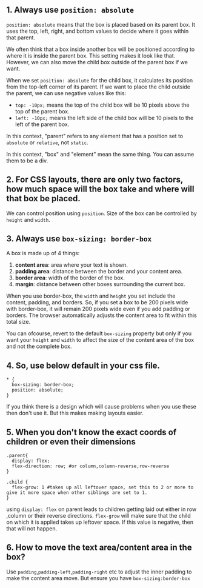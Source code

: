 
## 1. Always use `position: absolute`

`position: absolute` means that the box is placed based on its parent box. It uses the top, left, right, and bottom values to decide where it goes within that parent. 

We often think that a box inside another box will be positioned according to where it is inside the parent box. This setting makes it look like that. However, we can also move the child box outside of the parent box if we want.

When we set `position: absolute` for the child box, it calculates its position from the top-left corner of its parent. If we want to place the child outside the parent, we can use negative values like this:

- `top: -10px;` means the top of the child box will be 10 pixels above the top of the parent box.
- `left: -10px;` means the left side of the child box will be 10 pixels to the left of the parent box.

In this context, "parent" refers to any element that has a position set to `absolute` or `relative`, not `static`.

In this context, "box" and "element" mean the same thing. You can assume them to be a div.

## 2. For CSS layouts, there are only two factors, how much space will the box take and where will that box be placed.

We can control position using `position`. Size of the box can be controlled by `height` and `width`.

## 3. Always use `box-sizing: border-box`

A box is made up of 4 things: 
1. **content area**: area where your text is shown.
2. **padding area**: distance between the border and your content area.
3. **border area**: width of the border of the box.
4. **margin**: distance between other boxes surrounding the current box. 

When you use border-box, the `width` and `height` you set include the content, padding, and borders. So, if you set a box to be 200 pixels wide with border-box, it will remain 200 pixels wide even if you add padding or borders. The browser automatically adjusts the content area to fit within this total size.

 You can ofcourse, revert to the default `box-sizing` property but only if you want your `height` and `width` to affect the size of the content area of the box and not the complete box.


## 4. So, use below default in your css file.

```
* {
  box-sizing: border-box;
  position: absolute;
}
```

If you think there is a design which will cause problems when you use these then don't use it. But this makes making layouts easier.

## 5. When you don't know the exact coords of children or even their dimensions

```
.parent{
  display: flex;
  flex-direction: row; #or column,column-reverse,row-reverse
}

.child {
  flex-grow: 1 #takes up all leftover space, set this to 2 or more to give it more space when other siblings are set to 1.
}
```

using `display: flex` on parent leads to children getting laid out either in row ,column or their reverse directions. 
`flex-grow` will make sure that the child on which it is applied takes up leftover space. If this value is negative, then that will not happen.

## 6. How to move the text area/content area in the box?

Use `padding`,`padding-left`,`padding-right` etc to adjust the inner padding to make the content area move. But ensure you have `box-sizing:border-box`
